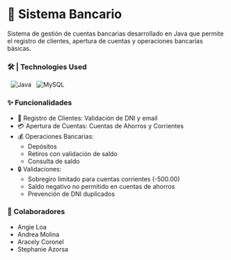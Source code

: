 # 🏦 Sistema Bancario 
Sistema de gestión de cuentas bancarias desarrollado en Java que permite el registro de clientes, apertura de cuentas y operaciones bancarias básicas.

### 🛠 | Technologies Used

&#160; ![Java](https://img.shields.io/badge/-Java-333333?style=flat&logo=Java&logoColor=007396) 
&#160; ![MySQL](https://img.shields.io/badge/-MySQL-333333?style=flat&logo=mysql)

### ✨ Funcionalidades
- 👥 Registro de Clientes: Validación de DNI y email
- 💳 Apertura de Cuentas: Cuentas de Ahorros y Corrientes
- 💰 Operaciones Bancarias:
  - Depósitos
  - Retiros con validación de saldo
  - Consulta de saldo
- 🔒 Validaciones:
  - Sobregiro limitado para cuentas corrientes (-500.00)
  - Saldo negativo no permitido en cuentas de ahorros
  - Prevención de DNI duplicados

### 👥 Colaboradores
- Angie Loa
- Andrea Molina
- Aracely Coronel
- Stephanie Azorsa
